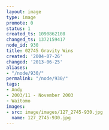 ```yaml
---
layout: image
type: image
promote: 0
status: 1
created_ts: 1090862108
changed_ts: 1372159417
node_id: 930
title: 02745 Gravity Wins
created: '2004-07-26'
changed: '2013-06-25'
aliases:
- "/node/930/"
permalink: "/node/930/"
tags:
- Andy
- 2003/11 - November 2003
- Waitomo
images:
- src: image/images/127_2745-930.jpg
  name: 127_2745-930.jpg
---
```


